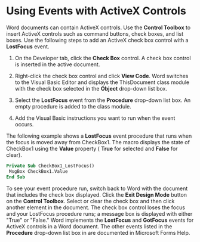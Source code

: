 
# Using Events with ActiveX Controls

Word documents can contain ActiveX controls. Use the  **Control Toolbox** to insert ActiveX controls such as command buttons, check boxes, and list boxes. Use the following steps to add an ActiveX check box control with a **LostFocus** event.


1. On the Developer tab, click the  **Check Box** control. A check box control is inserted in the active document.
    
2. Right-click the check box control and click  **View Code**. Word switches to the Visual Basic Editor and displays the ThisDocument class module with the check box selected in the  **Object** drop-down list box.
    
3. Select the  **LostFocus** event from the **Procedure** drop-down list box. An empty procedure is added to the class module.
    
4. Add the Visual Basic instructions you want to run when the event occurs.
    

The following example shows a  **LostFocus** event procedure that runs when the focus is moved away from CheckBox1. The macro displays the state of CheckBox1 using the **Value** property ( **True** for selected and **False** for clear).




```vb
Private Sub CheckBox1_LostFocus() 
 MsgBox CheckBox1.Value 
End Sub
```

To see your event procedure run, switch back to Word with the document that includes the check box displayed. Click the  **Exit Design Mode** button on the **Control Toolbox**. Select or clear the check box and then click another element in the document. The check box control loses the focus and your LostFocus procedure runs; a message box is displayed with either "True" or "False."
Word implements the  **LostFocus** and **GotFocus** events for ActiveX controls in a Word document. The other events listed in the **Procedure** drop-down list box in are documented in Microsoft Forms Help.
